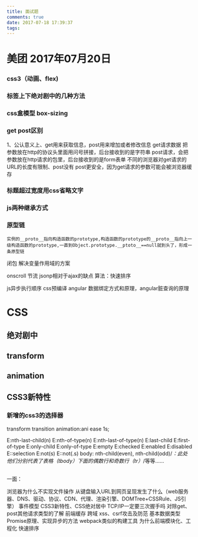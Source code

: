 ```yaml
---
title: 面试题
comments: true
date: 2017-07-18 17:39:37
tags:
---
```


# 美团 2017年07月20日
### css3（动画、flex)
### 标签上下绝对剧中的几种方法
### css盒模型 box-sizing
### get post区别

<!-- more -->
1、公认意义上、get用来获取信息，post用来增加或者修改信息
get请求数据 把参数放在http的协议头里面用问号拼接，后台接收到的是字符串
post请求，会把参数放在http请求的包里，后台接收到的是form表单
不同的浏览器对get请求的URL的长度有限制、post没有
post更安全，因为get请求的参数可能会被浏览器缓存

### 标题超过宽度用css省略文字
### js两种继承方式
### 原型链
    实例的__proto__指向构造函数的prototype,构造函数的prototype的__proto__指向上一级构造函数的prototype,一直到Object.prototype.__ptoto__==null就到头了，形成一条原型链

闭包
    解决变量作用域的方案

onscroll 节流
jsonp相对于ajax的缺点
算法：快速排序

 js异步执行顺序  css预编译  angular 数据绑定方式和原理，angular脏查询的原理


# CSS
## 绝对剧中
## transform
## animation
## CSS3新特性
### 新增的css3的选择器

transform
transition
animation:ani ease 1s;
<!-- -keyframe- -->

E:nth-last-child(n) 
E:nth-of-type(n) 
E:nth-last-of-type(n) 
E:last-child 
E:first-of-type 
E:only-child 
E:only-of-type 
E:empty 
E:checked 
E:enabled 
E:disabled 
E::selection 
E:not(s)
E::not(.s)
body: nth-child(even), nth-child(odd)/*：此处他们分别代表了表格（tbody）下面的偶数行和奇数行（tr）*/等等......
## 

一面：

浏览器为什么不实现文件操作
从键盘输入URL到网页呈现发生了什么（web服务器、DNS、驱动、协议、CDN、代理、渲染引擎、DOMTree+CSSRule、JS引擎）
事件模型
CSS3新特性、CSS绝对居中
TCP/IP一定要三次握手吗
对除get、post其他请求类型的了解
前端缓存
跨域
xss、csrf攻击及防范
基本数据类型
Promise原理、实现异步的方法
webpack类似的构建工具
为什么前端模块化、工程化
快速排序
